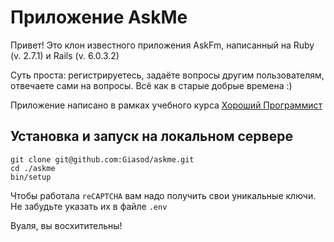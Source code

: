 # Приложение AskMe 
Привет! Это клон известного приложения AskFm, написанный на Ruby (v. 2.7.1) и Rails (v. 6.0.3.2)

Суть проста: регистрируетесь, задаёте вопросы другим пользователям, отвечаете сами на вопросы.
Всё как в старые добрые времена :)

Приложение написано в рамках учебного курса [Хороший Программист](goodprogrammer.ru)

## Установка и запуск на локальном сервере
```
git clone git@github.com:Giasod/askme.git
cd ./askme
bin/setup
```

Чтобы работала `reCAPTCHA` вам  надо получить свои уникальные ключи.
Не забудьте указать их в файле `.env`

Вуаля, вы восхитительны!
